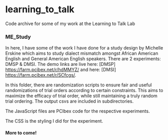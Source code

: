 # learning_to_talk

Code archive for some of my work at the Learning to Talk Lab

### ME_Study

In here, I have some of the work I have done for a study design by Michelle Erskine which aims to study dialect mismatch amongst African American English and General American English speakers. There are 2 experiments: DMSP & DMSI. The demo links are live here: [DMSP] https://farm.pcibex.net/r/hdMMYZ/ and here: [DMSI] https://farm.pcibex.net/r/SCfcgs/.

In this folder, there are randomization scripts to ensure fair and useful randomizations of trial orders according to certain constraints. This aims to maximize the efficacy of trial order, while still maintaining a truly random trial ordering. The output csvs are included in subdirectories.

The JavaScript files are PCIbex code for the respective experiments.

The CSS is the styling I did for the experiment.

#### More to come!
